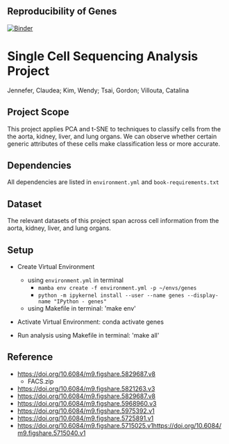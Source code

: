 ## Reproducibility of Genes


[![Binder](https://mybinder.org/badge_logo.svg)](https://mybinder.org/v2/gh/UCB-stat-159-s22/hw07-Group14/HEAD?labpath=main.ipynb)



# Single Cell Sequencing Analysis Project

Jennefer, Claudea; Kim, Wendy; Tsai, Gordon; Villouta, Catalina

## Project Scope
This project applies PCA and t-SNE to techniques to classify cells from the the aorta, kidney, liver, and lung organs. We can observe whether certain generic attributes of these cells make classification less or more accurate. 


## Dependencies
All dependencies are listed in `environment.yml` and `book-requirements.txt`

## Dataset
The relevant datasets of this project span across cell information from the aorta, kidney, liver, and lung organs.

## Setup
- Create Virtual Environment
	- using `environment.yml` in terminal
		- `mamba env create -f environment.yml -p ~/envs/genes`
		- `python -m ipykernel install --user --name genes --display-name "IPython - genes"`
	- using Makefile in terminal: 'make env'
	
- Activate Virtual Environment:
	conda activate genes
	
- Run analysis using Makefile in terminal: 'make all' 


## Reference
- https://doi.org/10.6084/m9.figshare.5829687.v8
	- FACS.zip
- https://doi.org/10.6084/m9.figshare.5821263.v3
- https://doi.org/10.6084/m9.figshare.5829687.v8
- https://doi.org/10.6084/m9.figshare.5968960.v3
- https://doi.org/10.6084/m9.figshare.5975392.v1
- https://doi.org/10.6084/m9.figshare.5725891.v1
- https://doi.org/10.6084/m9.figshare.5715025.v1https://doi.org/10.6084/m9.figshare.5715040.v1 
